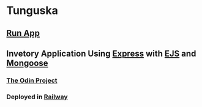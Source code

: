 # Tunguska
## [Run App](https://railway.app/)
## Invetory Application Using [Express](https://expressjs.com/) with [EJS](https://ejs.co/) and [Mongoose](https://mongoosejs.com/)
### [The Odin Project](https://www.theodinproject.com/lessons/nodejs-inventory-application)
### Deployed in [Railway](https://railway.app/)
